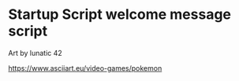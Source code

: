 # Startup Script welcome message script
Art by lunatic 42

https://www.asciiart.eu/video-games/pokemon